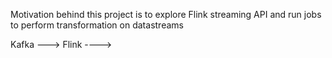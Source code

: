 Motivation behind this project is to explore Flink streaming API and run jobs to perform transformation on datastreams

Kafka ---> Flink ---->

